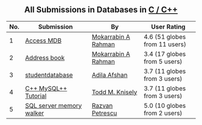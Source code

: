 ﻿<div align="center">

## All Submissions in Databases in [C / C\+\+](../ByWorld/c-c.md)

</div>

No.  | Submission | By   | User Rating
---- | ---------- | ---- | -----------
1 | [Access MDB<br />](https://github.com/Planet-Source-Code/mokarrabin-a-rahman-access-mdb__3-1371) | [Mokarrabin A Rahman](../ByAuthor/mokarrabin-a-rahman.md) | 4.6 (51 globes from 11 users)
2 | [Address book<br />](https://github.com/Planet-Source-Code/mokarrabin-a-rahman-address-book__3-947) | [Mokarrabin A Rahman](../ByAuthor/mokarrabin-a-rahman.md) | 3.4 (17 globes from 5 users)
3 | [studentdatabase<br />](https://github.com/Planet-Source-Code/adila-afshan-studentdatabase__3-3887) | [Adila Afshan](../ByAuthor/adila-afshan.md) | 3.7 (11 globes from 3 users)
4 | [C\+\+ MySQL\+\+ Tutorial<br />](https://github.com/Planet-Source-Code/todd-m-knisely-c-mysql-tutorial__3-10346) | [Todd M\. Knisely](../ByAuthor/todd-m-knisely.md) | 3.7 (11 globes from 3 users)
5 | [SQL server memory walker<br />](https://github.com/Planet-Source-Code/razvan-petrescu-sql-server-memory-walker__3-2111) | [Razvan Petrescu](../ByAuthor/razvan-petrescu.md) | 5.0 (10 globes from 2 users)
